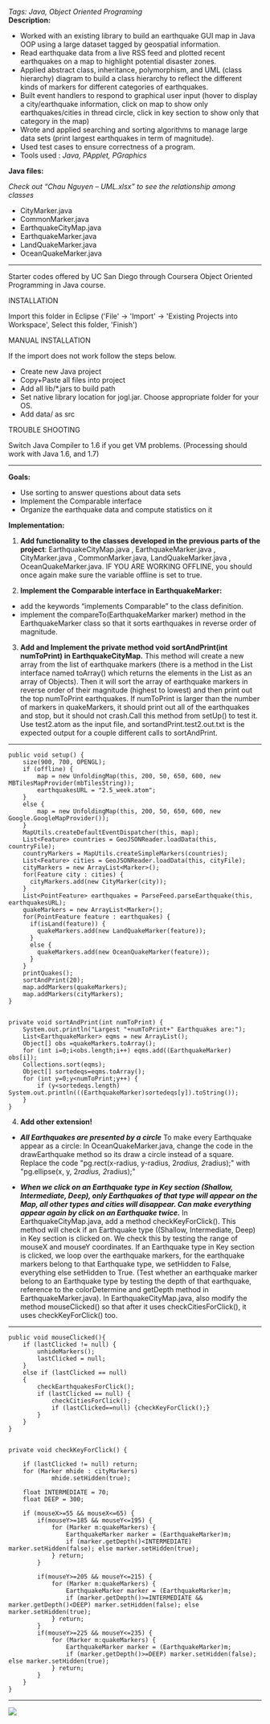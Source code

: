 *Tags: Java, Object Oriented Programing*<br>
**Description:**
- Worked with an existing library to build an earthquake GUI map in Java OOP using a large dataset tagged by geospatial information.
- Read earthquake data from a live RSS feed and plotted recent earthquakes on a map to highlight potential disaster zones.
- Applied abstract class, inheritance, polymorphism, and UML (class hierarchy) diagram to build a class hierarchy to reflect the different kinds of markers for different categories of earthquakes.
- Built event handlers to respond to graphical user input (hover to display a city/earthquake information, click on map to show only earthquakes/cities in thread circle, click in key section to show only that category in the map)
- Wrote and applied searching and sorting algorithms to manage large data sets (print largest earthquakes in term of magnitude).
- Used test cases to ensure correctness of a program.
- Tools used :  *Java, PApplet, PGraphics*

**Java files:** 

*Check out “Chau Nguyen – UML.xlsx” to see the relationship among classes*

- CityMarker.java
- CommonMarker.java
- EarthquakeCityMap.java
- EarthquakeMarker.java
- LandQuakeMarker.java
- OceanQuakeMarker.java
- - -



Starter codes offered by UC San Diego through Coursera Object Oriented Programming in Java course.

INSTALLATION

Import this folder in Eclipse ('File' -> 'Import' -> 'Existing Projects into Workspace', Select this folder, 'Finish')


MANUAL INSTALLATION

If the import does not work follow the steps below.

- Create new Java project
- Copy+Paste all files into project
- Add all lib/*.jars to build path
- Set native library location for jogl.jar. Choose appropriate folder for your OS.
- Add data/ as src


TROUBLE SHOOTING

Switch Java Compiler to 1.6 if you get VM problems. (Processing should work with Java 1.6, and 1.7)

---
**Goals:**
- Use sorting to answer questions about data sets
- Implement the Comparable interface 
- Organize the earthquake data and compute statistics on it

**Implementation:**

1. **Add functionality to the classes developed in the previous parts of the project**: EarthquakeCityMap.java , EarthquakeMarker.java , CityMarker.java , CommonMarker.java, LandQuakeMarker.java , OceanQuakeMarker.java. IF YOU ARE WORKING OFFLINE, you should once again make sure the variable offline is set to true.

2. **Implement the Comparable interface in EarthquakeMarker:**
- add the keywords “implements Comparable<EarthquakeMarker>” to the class definition.
- implement the compareTo(EarthquakeMarker marker) method in the EarthquakeMarker class so that it sorts earthquakes in reverse order of magnitude.  

3. **Add and Implement the private method void sortAndPrint(int numToPrint) in EarthquakeCityMap.**  This method will create a new array from the list of earthquake markers (there is a method in the List interface named toArray() which returns the elements in the List as an array of Objects).  Then it will sort the array of earthquake markers in reverse order of their magnitude (highest to lowest) and then print out the top numToPrint earthquakes. If numToPrint is larger than the number of markers in quakeMarkers, it should print out all of the earthquakes and stop, but it should not crash.Call this method from setUp() to test it.  Use test2.atom as the input file, and sortandPrint.test2.out.txt is the expected output for a couple different calls to sortAndPrint.

---

	public void setup() {		
		size(900, 700, OPENGL);
		if (offline) {
		    map = new UnfoldingMap(this, 200, 50, 650, 600, new MBTilesMapProvider(mbTilesString));
		    earthquakesURL = "2.5_week.atom";  
		}
		else {
			map = new UnfoldingMap(this, 200, 50, 650, 600, new Google.GoogleMapProvider());
		}
		MapUtils.createDefaultEventDispatcher(this, map);
		List<Feature> countries = GeoJSONReader.loadData(this, countryFile);
		countryMarkers = MapUtils.createSimpleMarkers(countries);
		List<Feature> cities = GeoJSONReader.loadData(this, cityFile);
		cityMarkers = new ArrayList<Marker>();
		for(Feature city : cities) {
		  cityMarkers.add(new CityMarker(city));
		}
	    List<PointFeature> earthquakes = ParseFeed.parseEarthquake(this, earthquakesURL);
	    quakeMarkers = new ArrayList<Marker>();
	    for(PointFeature feature : earthquakes) {
		  if(isLand(feature)) {
		    quakeMarkers.add(new LandQuakeMarker(feature));
		  }
		  else {
		    quakeMarkers.add(new OceanQuakeMarker(feature));
		  }
	    }
	    printQuakes();
	    sortAndPrint(20);
	    map.addMarkers(quakeMarkers);
	    map.addMarkers(cityMarkers);
	}  


	private void sortAndPrint(int numToPrint) {
		System.out.println("Largest "+numToPrint+" Earthquakes are:");
		List<EarthquakeMarker> eqms = new ArrayList();
		Object[] obs =quakeMarkers.toArray();
		for (int i=0;i<obs.length;i++) eqms.add((EarthquakeMarker) obs[i]);
		Collections.sort(eqms);
		Object[] sortedeqs=eqms.toArray();
		for (int y=0;y<numToPrint;y++) {
			if (y<sortedeqs.length) System.out.println(((EarthquakeMarker)sortedeqs[y]).toString());	
		}
	}

4. **Add other extension!**
* ***All Earthquakes are presented by a circle***
To make every Earthquake appear as a circle: In OceanQuakeMarker.java, change the code in the drawEarthquake method so its draw a circle instead of a square. Replace the code "pg.rect(x-radius, y-radius, 2*radius, 2*radius);" with "pg.ellipse(x, y, 2*radius, 2*radius);" 

* ***When we click on an Earthquake type in Key section (Shallow, Intermediate, Deep), only Earthquakes of that type will appear on the Map, all other types and cities will disappear. Can make everything appear again by click on an Earthquake twice.***
In EarthquakeCityMap.java, add a method checkKeyForClick(). This method will check if an Earthquake type ((Shallow, Intermediate, Deep) in Key section is clicked on. We check this by testing the range of mouseX and mouseY coordinates. If an Earthquake type in Key section is clicked, we loop over the earthquake markers, for the earthquake markers belong to that Earthquake type, we setHidden to False, everything else setHidden to True. (Test whether an earthquake marker belong to an Earthquake type by testing the depth of that earthquake, reference to the colorDetermine and getDepth method in EarthquakeMarker.java).
In EarthquakeCityMap.java, also modify the method mouseClicked() so that after it uses checkCitiesForClick(), it uses checkKeyForClick() too.

---
	public void mouseClicked(){
		if (lastClicked != null) {
			unhideMarkers();
			lastClicked = null;
		}
		else if (lastClicked == null) 
		{
			checkEarthquakesForClick();
			if (lastClicked == null) {
				checkCitiesForClick();
				if (lastClicked==null) {checkKeyForClick();}
			}
		}
	}


	private void checkKeyForClick()	{
		
		if (lastClicked != null) return;
		for (Marker mhide : cityMarkers) 
				mhide.setHidden(true);				

		float INTERMEDIATE = 70;
		float DEEP = 300;
		
		if (mouseX>=55 && mouseX<=65) {
			if(mouseY>=185 && mouseY<=195) {
				for (Marker m:quakeMarkers) {
					EarthquakeMarker marker = (EarthquakeMarker)m;
					if (marker.getDepth()<INTERMEDIATE) marker.setHidden(false); else marker.setHidden(true);
				} return;
			}
			
			if(mouseY>=205 && mouseY<=215) {
				for (Marker m:quakeMarkers) {
					EarthquakeMarker marker = (EarthquakeMarker)m;
					if (marker.getDepth()>=INTERMEDIATE && marker.getDepth()<DEEP) marker.setHidden(false); else marker.setHidden(true);
				} return;
			}
			if(mouseY>=225 && mouseY<=235) {
				for (Marker m:quakeMarkers) {
					EarthquakeMarker marker = (EarthquakeMarker)m;
					if (marker.getDepth()>=DEEP) marker.setHidden(false); else marker.setHidden(true);
				} return;				
			}
		}				
	}
---

![](https://github.com/cmn0705/Earthquake_Map/blob/master/Chau%20Nguyen%20-%20Submit%20Final.png)